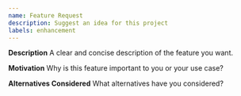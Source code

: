 ```yaml
---
name: Feature Request
description: Suggest an idea for this project
labels: enhancement
---
```


**Description**
A clear and concise description of the feature you want.

**Motivation**
Why is this feature important to you or your use case?

**Alternatives Considered**
What alternatives have you considered?
